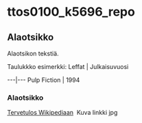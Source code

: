 # ttos0100_k5696_repo

## Alaotsikko

Alaotsikon tekstiä.

Taulukkko esimerkki:
Leffat | Julkaisuvuosi

---|---
Pulp Fiction | 1994

### Alaotsikko

[Tervetulos Wikipediaan](https://fi.wikipedia.org/wiki/Wikipedia:Tervetuloa_Wikipediaan)
![]() Kuva linkki jpg


